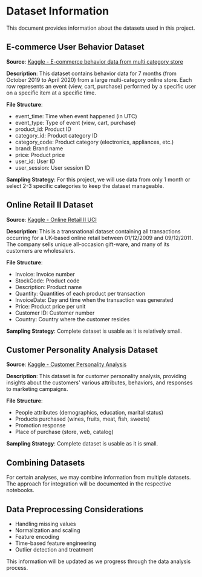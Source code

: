 # Dataset Information

This document provides information about the datasets used in this project.

## E-commerce User Behavior Dataset

**Source**: [Kaggle - E-commerce behavior data from multi category store](https://www.kaggle.com/datasets/mkechinov/ecommerce-behavior-data-from-multi-category-store)

**Description**: This dataset contains behavior data for 7 months (from October 2019 to April 2020) from a large multi-category online store. Each row represents an event (view, cart, purchase) performed by a specific user on a specific item at a specific time.

**File Structure**:
- event_time: Time when event happened (in UTC)
- event_type: Type of event (view, cart, purchase)
- product_id: Product ID
- category_id: Product category ID
- category_code: Product category (electronics, appliances, etc.)
- brand: Brand name
- price: Product price
- user_id: User ID
- user_session: User session ID

**Sampling Strategy**: For this project, we will use data from only 1 month or select 2-3 specific categories to keep the dataset manageable.

## Online Retail II Dataset

**Source**: [Kaggle - Online Retail II UCI](https://www.kaggle.com/datasets/mashlyn/online-retail-ii-uci)

**Description**: This is a transnational dataset containing all transactions occurring for a UK-based online retail between 01/12/2009 and 09/12/2011. The company sells unique all-occasion gift-ware, and many of its customers are wholesalers.

**File Structure**:
- Invoice: Invoice number
- StockCode: Product code
- Description: Product name
- Quantity: Quantities of each product per transaction
- InvoiceDate: Day and time when the transaction was generated
- Price: Product price per unit
- Customer ID: Customer number
- Country: Country where the customer resides

**Sampling Strategy**: Complete dataset is usable as it is relatively small.

## Customer Personality Analysis Dataset

**Source**: [Kaggle - Customer Personality Analysis](https://www.kaggle.com/datasets/imakash3011/customer-personality-analysis)

**Description**: This dataset is for customer personality analysis, providing insights about the customers' various attributes, behaviors, and responses to marketing campaigns.

**File Structure**:
- People attributes (demographics, education, marital status)
- Products purchased (wines, fruits, meat, fish, sweets)
- Promotion response
- Place of purchase (store, web, catalog)

**Sampling Strategy**: Complete dataset is usable as it is small.

## Combining Datasets

For certain analyses, we may combine information from multiple datasets. The approach for integration will be documented in the respective notebooks.

## Data Preprocessing Considerations

- Handling missing values
- Normalization and scaling
- Feature encoding
- Time-based feature engineering
- Outlier detection and treatment

This information will be updated as we progress through the data analysis process.
